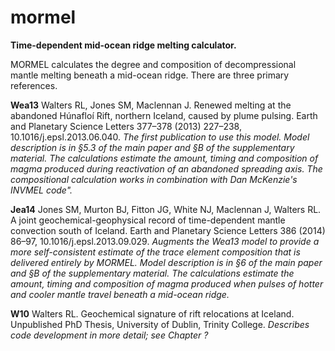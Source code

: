# mormel
**Time-dependent mid-ocean ridge melting calculator.**

MORMEL calculates the degree and composition of decompressional mantle melting beneath a mid-ocean ridge.  There are three primary references.  

**Wea13**  Walters RL, Jones SM, Maclennan J.  Renewed melting at the abandoned Húnafloí Rift, northern Iceland, caused by plume pulsing.  Earth and Planetary Science Letters 377–378 (2013) 227–238, 10.1016/j.epsl.2013.06.040.  *The first publication to use this model.  Model description is in §5.3 of the main paper and §B of the supplementary material.  The calculations estimate the amount, timing and composition of magma produced during reactivation of an abandoned spreading axis.  The compositional calculation works in combination with Dan McKenzie's INVMEL code".*  

**Jea14** Jones SM, Murton BJ, Fitton JG, White NJ, Maclennan J, Walters RL.  A joint geochemical-geophysical record of time-dependent mantle convection south of Iceland.  Earth and Planetary Science Letters 386 (2014) 86–97, 10.1016/j.epsl.2013.09.029.  *Augments the Wea13 model to provide a more self-consistent estimate of the trace element composition that is delivered entirely by MORMEL.  Model description is in §6 of the main paper and §B of the supplementary material.  The calculations estimate the amount, timing and composition of magma produced when pulses of hotter and cooler mantle travel beneath a mid-ocean ridge.*  

**W10**
Walters RL.  Geochemical signature of rift relocations at Iceland.  Unpublished PhD Thesis, University of Dublin, Trinity College.  *Describes code development in more detail; see Chapter ?*




